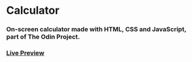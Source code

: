 # Calculator
### On-screen calculator made with HTML, CSS and JavaScript, part of The Odin Project.
### [Live Preview](https://chitudorin.github.io/odin-calculator/)